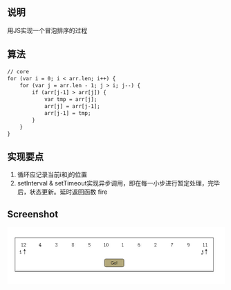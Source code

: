 ## 说明
用JS实现一个冒泡排序的过程

## 算法
	
	// core
	for (var i = 0; i < arr.len; i++) {
		for (var j = arr.len - 1; j > i; j--) {
			if (arr[j-1] > arr[j]) {
				var tmp = arr[j];
				arr[j] = arr[j-1];
				arr[j-1] = tmp;
			}
		}
	}

## 实现要点

1. 循环应记录当前i和j的位置
2. setInterval & setTimeout实现异步调用，即在每一小步进行暂定处理，完毕后，状态更新。延时返回函数 fire

## Screenshot
![screenshot.jpg](https://github.com/Yacent/FEtraining/blob/master/bubbleSortSimulate/screenshot.jpg?raw=true)
